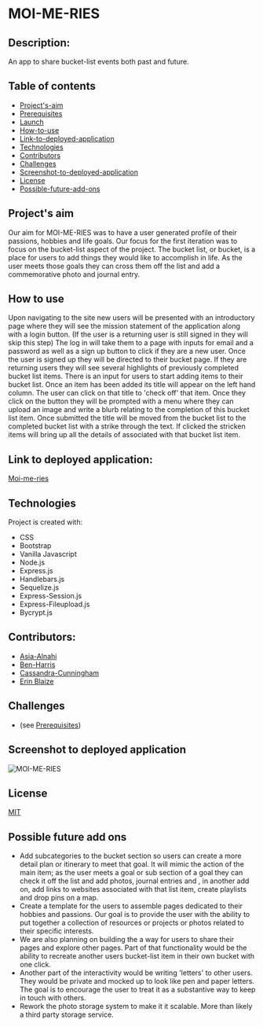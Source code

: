 # MOI-ME-RIES

## Description:
An app to share bucket-list events both past and future.


## Table of contents
* [Project's-aim](#project's-aim)
* [Prerequisites](#Prerequisites)
* [Launch](#Launch)
* [How-to-use](#how-to-use)
* [Link-to-deployed-application](#link-to-deployed-application)
* [Technologies](#technologies)
* [Contributors](#contributors)
* [Challenges](#Challenges)
* [Screenshot-to-deployed-application](#screenshot-to-deployed-application)
* [License](#license)
* [Possible-future-add-ons](#possible-future-add-ons)


## Project's aim
Our aim for MOI-ME-RIES was to have a user generated profile of their passions, hobbies and life goals. Our focus for the first iteration was to focus on the bucket-list aspect of the project. The bucket list, or bucket, is a place for users to add things they would like to accomplish in life. As the user meets those goals they can cross them off the list and add a commemorative photo and journal entry. 




## How to use
Upon navigating to the site new users will be presented with an introductory page where they will see the mission statement of the application along with a login button. (If the user is a returning user is still signed in they will skip this step) The log in will take them to a page with inputs for email and a password as well as a sign up button to click if they are a new user. Once the user is signed up they will be directed to their bucket page. If they are returning users they will see several highlights of previously completed bucket list items. There is an input for users to start adding items to their bucket list. Once an item has been added its title will appear on the left hand column. The user can click on that title to 'check off' that item. Once they click on the button they will be prompted with a menu where they can upload an image and write a blurb relating to the completion of this bucket list item.  Once submitted the title will be moved from the bucket list to the completed bucket list with a strike through the text. If clicked the stricken items will bring up all the details of associated with that bucket list item.




## Link to deployed application:
[Moi-me-ries](https://blooming-ocean-65385.herokuapp.com/)


## Technologies
Project is created with:

* CSS 
* Bootstrap
* Vanilla Javascript
* Node.js
* Express.js
* Handlebars.js 
* Sequelize.js
* Express-Session.js
* Express-Fileupload.js
* Bycrypt.js


## Contributors:
* [Asia-Alnahi](https://github.com/asia-codeing)
* [Ben-Harris](https://github.com/harben31)
* [Cassandra-Cunningham](https://github.com/cmcunningham27)
* [Erin Blaize](https://github.com/eeblaize2)

## Challenges
*  (see [Prerequisites](#prerequisites))


## Screenshot to deployed application
![MOI-ME-RIES](./assets/images/what's-the-song.gif)


## License
[MIT](https://choosealicense.com/licenses/mit/)


## Possible future add ons
* Add subcategories to the bucket section so users can create a more detail plan or itinerary to meet that goal. It will mimic the action of the main item; as the user meets a goal or sub section of a goal they can check it off the list and add photos, journal entries and , in another add on, add links to websites associated with that list item, create playlists and drop pins on a map. 
* Create a template for the users to assemble pages dedicated to their hobbies and passions. Our goal is to provide the user with the ability to put together a collection of resources or projects or photos related to their specific interests.
* We are also planning on building the a way for users to share their pages and explore other pages. Part of that functionality would be the ability to recreate another users bucket-list item in their own bucket with one click.
* Another part of the interactivity would be writing 'letters' to other users. They would be private and mocked up to look like pen and paper letters. The goal is to encourage the user to treat it as a substantive way to keep in touch with others. 
* Rework the photo storage system to make it it scalable. More than likely a third party storage service.


